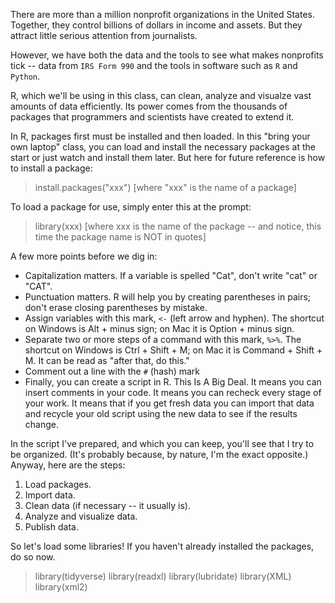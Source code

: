 There are more than a million nonprofit organizations in the United States. Together, they control billions of dollars in income and assets. But they attract little serious attention from journalists.

However, we have both the data and the tools to see what makes nonprofits tick -- data from <code>IRS Form 990</code> and the tools in software such as <code>R</code> and <code>Python</code>.

R, which we'll be using in this class, can clean, analyze and visualze vast amounts of data efficiently. Its power comes from the thousands of packages that programmers and scientists have created to extend it. 

In R, packages first must be installed and then loaded. In this "bring your own laptop" class, you can load and install the necessary packages at the start or just watch and install them later. But here for future reference is how to install a package:

> install.packages("xxx")  [where "xxx" is the name of a package]

To load a package for use, simply enter this at the prompt:

> library(xxx) [where xxx is the name of the package -- and notice, this time the package name is NOT in quotes]

A few more points before we dig in:

* Capitalization matters. If a variable is spelled "Cat", don't write "cat" or "CAT". 
* Punctuation matters. R will help you by creating parentheses in pairs; don't erase closing parentheses by mistake.
* Assign variables with this mark, <code><-</code> (left arrow and hyphen). The shortcut on Windows is Alt + minus sign; on Mac it is Option + minus sign.
* Separate two or more steps of a command with this mark, <code>%>%</code>. The shortcut on Windows is Ctrl + Shift + M; on Mac it is Command + Shift + M. It can be read as "after that, do this."
* Comment out a line with the <code>#</code> (hash) mark
* Finally, you can create a script in R. This Is A Big Deal. It means you can insert comments in your code. It means you can recheck every stage of your work. It means that if you get fresh data you can import that data and recycle your old script using the new data to see if the results change.

In the script I've prepared, and which you can keep, you'll see that I try to be organized. (It's probably because, by nature, I'm the exact opposite.) Anyway, here are the steps:

1. Load packages.
2. Import data.
3. Clean data (if necessary -- it usually is).
4. Analyze and visualize data.
5. Publish data.

So let's load some libraries! If you haven't already installed the packages, do so now. 

> library(tidyverse)
> library(readxl)
> library(lubridate)
> library(XML)
> library(xml2)
  

  
